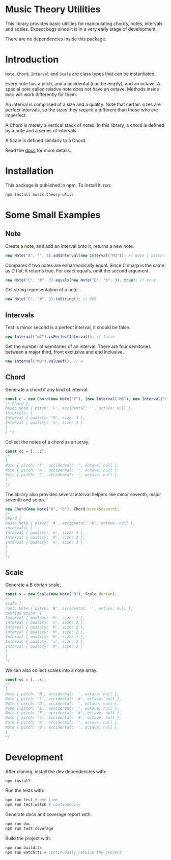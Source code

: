 # Music Theory Utilities

This library provides basic utilities for manipulating chords, notes, intervals and scales. Expect bugs since it is in a very early stage of development.

There are no dependencies inside this package.

# Introduction

`Note`, `Chord`, `Interval` and `Scale` are class types that can be instantiated.

Every note has a pitch, and a accidental (can be empty), and an octave. A
special note called relative note does not have an octave. Methods inside `Note`
will work differently for them.

An interval is comprised of a size and a quality. Note that certain sizes are perfect intervals, so the sizes they require a different than those who are imperfect.

A Chord is merely a vertical stack of notes. In this library, a chord is defined by a note and a series of intervals.

A Scale is defined similarly to a Chord.

Read the [docs](https://thesilhouettes.github.io/music-theory-utils/) for more details.

# Installation

This package is published in npm. To install it, run:

```sh
npm install music-theory-utils
```

# Some Small Examples

## Note

Create a note, and add an interval onto it, returns a new note.

```js
new Note("A", "", 4).addInterval(new Interval("M3")); // Note { pitch: 'C', accidental: '#', octave: 5 }
```

Compares if two notes are enharmonically equal. Since C sharp is the same as D flat, it returns true. For exact equals, omit the second argument.

```js
new Note("C", "#", 3).equals(new Note("D", "b", 3), true); // true
```

Get string representation of a note.

```js
new Note("C", "#", 3).toString(); // C#3
```

## Intervals

Test is minor second is a perfect interval, it should be false.

```js
new Interval("m2").isPerfectInterval(); // false
```

Get the number of semitones of an interval. There are four semitones between a major third, front exclusive and end inclusive.

```js
new Interval("M3").valueOf(); // 4
```

## Chord

Generate a chord if any kind of interval.

```js
const c = new Chord(new Note("F"), [new Interval("M3"), new Interval("m3")]);
/* Chord {
base: Note { pitch: 'F', accidental: '', octave: null },
intervals: [
Interval { quality: 'M', size: 3 },
Interval { quality: 'm', size: 3 }
]
} */
```

Collect the notes of a chord as an array.

```js
const cc = [...c];
/*
[
Note { pitch: 'F', accidental: '', octave: null },
Note { pitch: 'A', accidental: '', octave: null },
Note { pitch: 'C', accidental: '', octave: null }
]
*/
```

The library also provides several interval helpers like minor seventh, major seventh and so on.

```js
new Chord(new Note("A", "b"), Chord.minorSeventh);
/*
Chord {
base: Note { pitch: 'A', accidental: 'b', octave: null },
intervals: [
Interval { quality: 'm', size: 3 },
Interval { quality: 'M', size: 3 },
Interval { quality: 'm', size: 3 }
]
}
*/
```

## Scale

Generate a B dorian scale.

```js
const s = new Scale(new Note("B"), Scale.dorian);
/*
Scale {
root: Note { pitch: 'B', accidental: '', octave: null },
configuration: [
Interval { quality: 'M', size: 2 },
Interval { quality: 'm', size: 2 },
Interval { quality: 'M', size: 2 },
Interval { quality: 'M', size: 2 },
Interval { quality: 'M', size: 2 },
Interval { quality: 'm', size: 2 },
Interval { quality: 'M', size: 2 }
]
}
*/
```

We can also collect scales into a note array.

```js
const ss = [...s];
/*
[
Note { pitch: 'B', accidental: '', octave: null },
Note { pitch: 'C', accidental: '#', octave: null },
Note { pitch: 'D', accidental: '', octave: null },
Note { pitch: 'E', accidental: '', octave: null },
Note { pitch: 'F', accidental: '#', octave: null },
Note { pitch: 'G', accidental: '#', octave: null },
Note { pitch: 'A', accidental: '', octave: null },
Note { pitch: 'B', accidental: '', octave: null }
]
*/
```

# Development

After cloning, install the dev dependencies with:

```sh
npm install
```

Run the tests with:

```sh
npm run test # one time
npm run test:watch # continuously
```

Generate docs and coverage report with:

```sh
npm run doc
npm run test:coverage
```

Build the project with:

```sh
npm run build:ts
npm run watch:ts # continuously rebuild the project
```
